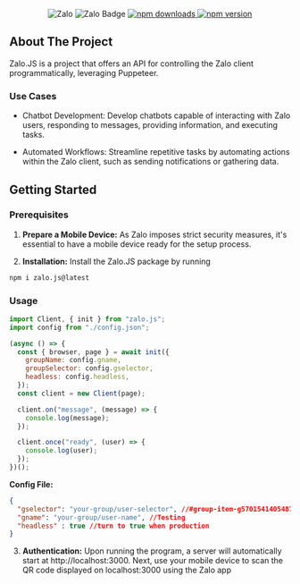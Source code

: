 
<div align="center">
<p>
</p>
<img src="https://raw.githubusercontent.com/DaQMinh/Zalo.js/main/public/logo.svg" alt="Zalo">
<a>

<img src="https://img.shields.io/badge/Zalo-Join-5bc0de?style=for-the-badge)" alt="Zalo Badge">
</a>
<a href="https://www.npmjs.com/package/zalojs">
  <img src="https://img.shields.io/npm/dt/zalojs?style=for-the-badge)" alt="npm downloads">
</a>
<a href="https://www.npmjs.com/package/zalojs">
  <img src="https://img.shields.io/npm/v/zalojs?style=for-the-badge)" alt="npm version">
</a>

</div>

<!-- ABOUT THE PROJECT -->
## About The Project
Zalo.JS is a project that offers an API for controlling the Zalo client programmatically, leveraging Puppeteer.

<!-- GETTING STARTED -->
### Use Cases
- Chatbot Development: Develop chatbots capable of interacting with Zalo users, responding to messages, providing information, and executing tasks.

- Automated Workflows: Streamline repetitive tasks by automating actions within the Zalo client, such as sending notifications or gathering data.

## Getting Started

### Prerequisites

1. **Prepare a Mobile Device:** As Zalo imposes strict security measures, it's essential to have a mobile device ready for the setup process.

2. **Installation:** Install the Zalo.JS package by running 
  ```sh
  npm i zalo.js@latest
  ```

<!-- USAGE EXAMPLES -->
### Usage

```js
import Client, { init } from "zalo.js";
import config from "./config.json";

(async () => {
  const { browser, page } = await init({
    groupName: config.gname,
    groupSelector: config.gselector,
    headless: config.headless,
  });
  const client = new Client(page);

  client.on("message", (message) => {
    console.log(message);
  });

  client.once("ready", (user) => {
    console.log(user);
  });
})();
```
**Config File:**
```json
{
  "gselector": "your-group/user-selector", //#group-item-g5701541405487732670
  "gname": "your-group/user-name", //Testing
  "headless" : true //turn to true when production
}
```

3. **Authentication:** Upon running the program, a server will automatically start at http://localhost:3000. Next, use your mobile device to scan the QR code displayed on localhost:3000 using the Zalo app
